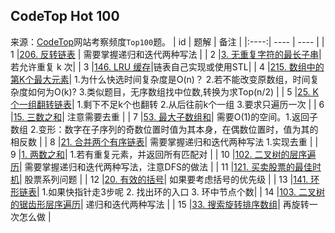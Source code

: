 ## CodeTop Hot 100

来源：[CodeTop](https://codetop.cc/)网站考察频度`Top100`题。
|  id  |             题解               |           备注            |
|:----:|             ----              |            ----            |
|  1   |[206\. 反转链表](./lc/206.md)   | 需要掌握递归和迭代两种写法 |
|  2   |[3\. 无重复字符的最长子串](./lc/3.md)|若允许重复 k 次|
|  3   |[146\. LRU 缓存](./lc/146.md)|链表自己实现或使用STL|
|  4   |[215\. 数组中的第K个最大元素](./lc/215.md)| 1.为什么快选时间复杂度是O(n)？  2.若不能改变原数组，时间复杂度如何为O(k)? 3.类似题目，无序数组找中位数,转换为求Top(n/2) |
|  5   |[25\. K 个一组翻转链表](./lc/25.md)| 1.剩下不足k个也翻转 2.从后往前k个一组 3.要求只遍历一次 |
|  6   |[15\. 三数之和](./lc/15.md)| 注意需要去重 |
|  7   |[53\. 最大子数组和](./lc/53.md)| 需要O(1)的空间。1.返回子数组 2.变形：数字在子序列的奇数位置时值为其本身，在偶数位置时，值为其的相反数 |
|  8   |[21\. 合并两个有序链表](./lc/21.md)| 需要掌握递归和迭代两种写法 1.实现去重 |
|  9   |[1\. 两数之和](./lc/1.md)| 1.若有重复元素，并返回所有匹配对 |
|  10  |[102\. 二叉树的层序遍历](./lc/102.md)| 需要掌握递归和迭代两种写法，注意DFS的做法 |
|  11  |[121\. 买卖股票的最佳时机](./lc/121.md)| 股票系列问题 |
|  12  |[20\. 有效的括号](./lc/20.md)| 如果要考虑括号的优先级 |
|  13  |[141\. 环形链表](./lc/141.md)| 1.如果快指针走3步呢 2. 找出环的入口 3. 环中节点个数|
|  14  |[103\. 二叉树的锯齿形层序遍历](./lc/103.md)| 递归和迭代两种写法 |
|  15  |[33\. 搜索旋转排序数组](./lc/33.md)| 再旋转一次怎么做 |